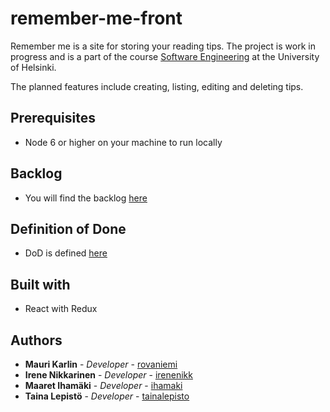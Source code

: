 # remember-me-front

Remember me is a site for storing your reading tips. The project is work in progress and is a part of the course [Software Engineering](https://github.com/mluukkai/ohjelmistotuotanto2017/wiki/miniprojekti) at the University of Helsinki.

The planned features include creating, listing, editing and deleting tips.

## Prerequisites
* Node 6 or higher on your machine to run locally

## Backlog
* You will find the backlog [here](https://docs.google.com/spreadsheets/d/1eq01w-fGfOIcPo54cV_MVKJF2UQoHha497509iPhAXg/edit?usp=sharing)

## Definition of Done
* DoD is defined [here](/docs/DoD.md)

## Built with
* React with Redux

## Authors

* **Mauri Karlin** - *Developer* - [rovaniemi](https://github.com/Rovaniemi)
* **Irene Nikkarinen** - *Developer* - [irenenikk](https://github.com/irenenikk)
* **Maaret Ihamäki** - *Developer* - [ihamaki](https://github.com/ihamaki)
* **Taina Lepistö** - *Developer* - [tainalepisto](https://github.com/TainaLepisto)
